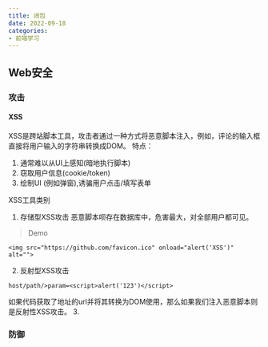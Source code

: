 ```yaml
---
title: 闭包
date: 2022-09-18
categories: 
- 前端学习
---
```


## Web安全

### 攻击
#### XSS
XSS是跨站脚本工具，攻击者通过一种方式将恶意脚本注入，例如，评论的输入框直接将用户输入的字符串转换成DOM。
特点：
1. 通常难以从UI上感知(暗地执行脚本)
2. 窃取用户信息(cookie/token)
3. 绘制UI (例如弹窗),诱骗用户点击/填写表单

XSS工具类别
1. 存储型XSS攻击
恶意脚本呗存在数据库中，危害最大，对全部用户都可见。
> Demo
```
<img src="https://github.com/favicon.ico" onload="alert('XSS')" alt="">
```
2. 反射型XSS攻击
```
host/path/>param=<script>alert('123')</script>
```
如果代码获取了地址的url并将其转换为DOM使用，那么如果我们注入恶意脚本则是反射性XSS攻击。
3. 

### 防御